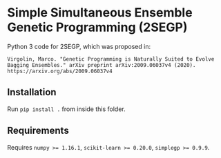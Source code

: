 # Simple Simultaneous Ensemble Genetic Programming (2SEGP)
Python 3 code for 2SEGP, which was proposed in:

```
Virgolin, Marco. "Genetic Programming is Naturally Suited to Evolve Bagging Ensembles." arXiv preprint arXiv:2009.06037v4 (2020).
https://arxiv.org/abs/2009.06037v4
```

## Installation
Run `pip install .` from inside this folder.

## Requirements
Requires `numpy >= 1.16.1`, `scikit-learn >= 0.20.0`, `simplegp >= 0.9.9`.
